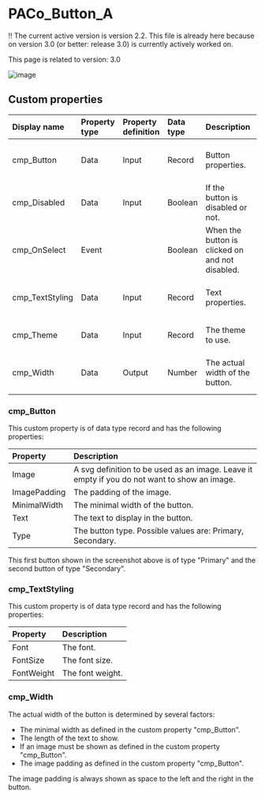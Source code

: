 # PACo_Button_A

!! The current active version is version 2.2. This file is already here because on version 3.0 (or better: release 3.0) is currently actively worked on.

This page is related to version: 3.0

![image](https://user-images.githubusercontent.com/35654198/235982340-10a1d796-453c-45cd-9c4d-4aacc4de5723.png)

## Custom properties

| Display name | Property type | Property definition | Data type | Description | Memo
| :--- | :--- | :--- | :--- | :--- | :--- |
| cmp_Button | Data | Input | Record | Button properties. | *See the documention on cmp_Button below.* |
| cmp_Disabled | Data | Input | Boolean | If the button is disabled or not. | |
| cmp_OnSelect | Event | | Boolean | When the button is clicked on and not disabled. | |
| cmp_TextStyling | Data | Input | Record | Text properties. | *See the documention on cmp_TextStyling below.* |
| cmp_Theme | Data | Input | Record | The theme to use. | *See the documention on theming.* |
| cmp_Width | Data | Output | Number | The actual width of the button. | *See the documention on cmp_Width below.* |

### cmp_Button
This custom property is of data type record and has the following properties:

| Property | Description |
| :--- | :--- |
| Image | A svg definition to be used as an image. Leave it empty if you do not want to show an image. |
| ImagePadding | The padding of the image. |
| MinimalWidth | The minimal width of the button. |
| Text | The text to display in the button. |
| Type | The button type. Possible values are: Primary, Secondary. |

This first button shown in the screenshot above is of type "Primary" and the second button of type "Secondary".

### cmp_TextStyling
This custom property is of data type record and has the following properties:

| Property | Description |
| :--- | :--- |
| Font | The font. |
| FontSize | The font size. |
| FontWeight | The font weight. |

### cmp_Width
The actual width of the button is determined by several factors:
- The minimal width as defined in the custom property "cmp_Button".
- The length of the text to show.
- If an image must be shown as defined in the custom property "cmp_Button".
- The image padding as defined in the custom property "cmp_Button".

The image padding is always shown as space to the left and the right in the button.
